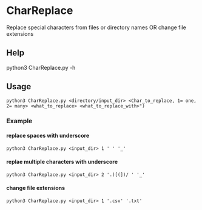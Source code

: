 # CharReplace
Replace special characters from files or directory names OR change file extensions


## Help

python3 CharReplace.py -h

## Usage

`python3 CharReplace.py <directory/input_dir> <Char_to_replace, 1= one, 2= many> <what_to_replace> <what_to_replace_with>")`

### Example

#### replace spaces with underscore

`python3 CharReplace.py <input_dir> 1 ' ' '_'`

#### replae multiple characters with underscore

`python3 CharReplace.py <input_dir> 2 '.)[(])/ ' '_' `

#### change file extensions

`python3 CharReplace.py <input_dir> 1 '.csv' '.txt'`
